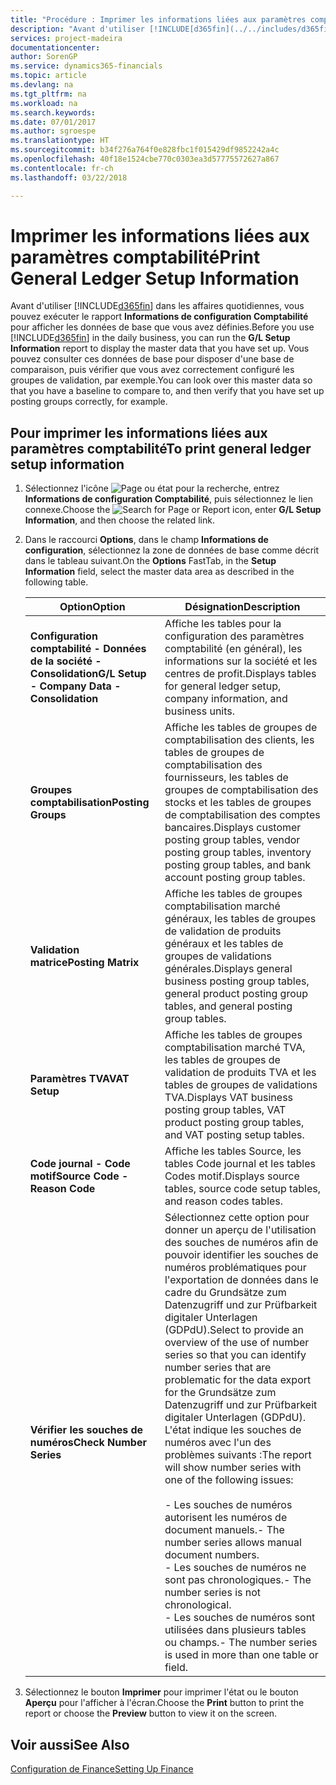 ```yaml
---
title: "Procédure : Imprimer les informations liées aux paramètres comptabilité"
description: "Avant d'utiliser [!INCLUDE[d365fin](../../includes/d365fin_md.md)] dans les affaires quotidiennes, vous pouvez exécuter le rapport **Informations de configuration Comptabilité** pour afficher les données de base que vous avez définies."
services: project-madeira
documentationcenter: 
author: SorenGP
ms.service: dynamics365-financials
ms.topic: article
ms.devlang: na
ms.tgt_pltfrm: na
ms.workload: na
ms.search.keywords: 
ms.date: 07/01/2017
ms.author: sgroespe
ms.translationtype: HT
ms.sourcegitcommit: b34f276a764f0e828fbc1f015429df9852242a4c
ms.openlocfilehash: 40f18e1524cbe770c0303ea3d57775572627a867
ms.contentlocale: fr-ch
ms.lasthandoff: 03/22/2018

---
```

# <a name="print-general-ledger-setup-information"></a><span data-ttu-id="7012c-103">Imprimer les informations liées aux paramètres comptabilité</span><span class="sxs-lookup"><span data-stu-id="7012c-103">Print General Ledger Setup Information</span></span>
<span data-ttu-id="7012c-104">Avant d'utiliser [!INCLUDE[d365fin](../../includes/d365fin_md.md)] dans les affaires quotidiennes, vous pouvez exécuter le rapport **Informations de configuration Comptabilité** pour afficher les données de base que vous avez définies.</span><span class="sxs-lookup"><span data-stu-id="7012c-104">Before you use [!INCLUDE[d365fin](../../includes/d365fin_md.md)] in the daily business, you can run the **G/L Setup Information** report to display the master data that you have set up.</span></span> <span data-ttu-id="7012c-105">Vous pouvez consulter ces données de base pour disposer d'une base de comparaison, puis vérifier que vous avez correctement configuré les groupes de validation, par exemple.</span><span class="sxs-lookup"><span data-stu-id="7012c-105">You can look over this master data so that you have a baseline to compare to, and then verify that you have set up posting groups correctly, for example.</span></span>  

## <a name="to-print-general-ledger-setup-information"></a><span data-ttu-id="7012c-106">Pour imprimer les informations liées aux paramètres comptabilité</span><span class="sxs-lookup"><span data-stu-id="7012c-106">To print general ledger setup information</span></span>  

1.  <span data-ttu-id="7012c-107">Sélectionnez l'icône ![Page ou état pour la recherche](../../media/ui-search/search_small.png "Page ou état pour la recherche"), entrez **Informations de configuration Comptabilité**, puis sélectionnez le lien connexe.</span><span class="sxs-lookup"><span data-stu-id="7012c-107">Choose the ![Search for Page or Report](../../media/ui-search/search_small.png "Search for Page or Report icon") icon, enter **G/L Setup Information**, and then choose the related link.</span></span>  
2.  <span data-ttu-id="7012c-108">Dans le raccourci **Options**, dans le champ **Informations de configuration**, sélectionnez la zone de données de base comme décrit dans le tableau suivant.</span><span class="sxs-lookup"><span data-stu-id="7012c-108">On the **Options** FastTab, in the **Setup Information** field, select the master data area as described in the following table.</span></span>  

    |<span data-ttu-id="7012c-109">Option</span><span class="sxs-lookup"><span data-stu-id="7012c-109">Option</span></span>|<span data-ttu-id="7012c-110">Désignation</span><span class="sxs-lookup"><span data-stu-id="7012c-110">Description</span></span>|  
    |-------------------------------------|---------------------------------------|  
    |<span data-ttu-id="7012c-111">**Configuration comptabilité - Données de la société - Consolidation**</span><span class="sxs-lookup"><span data-stu-id="7012c-111">**G/L Setup - Company Data - Consolidation**</span></span>|<span data-ttu-id="7012c-112">Affiche les tables pour la configuration des paramètres comptabilité (en général), les informations sur la société et les centres de profit.</span><span class="sxs-lookup"><span data-stu-id="7012c-112">Displays tables for general ledger setup, company information, and business units.</span></span>|  
    |<span data-ttu-id="7012c-113">**Groupes comptabilisation**</span><span class="sxs-lookup"><span data-stu-id="7012c-113">**Posting Groups**</span></span>|<span data-ttu-id="7012c-114">Affiche les tables de groupes de comptabilisation des clients, les tables de groupes de comptabilisation des fournisseurs, les tables de groupes de comptabilisation des stocks et les tables de groupes de comptabilisation des comptes bancaires.</span><span class="sxs-lookup"><span data-stu-id="7012c-114">Displays customer posting group tables, vendor posting group tables, inventory posting group tables, and bank account posting group tables.</span></span>|  
    |<span data-ttu-id="7012c-115">**Validation matrice**</span><span class="sxs-lookup"><span data-stu-id="7012c-115">**Posting Matrix**</span></span>|<span data-ttu-id="7012c-116">Affiche les tables de groupes comptabilisation marché généraux, les tables de groupes de validation de produits généraux et les tables de groupes de validations générales.</span><span class="sxs-lookup"><span data-stu-id="7012c-116">Displays general business posting group tables, general product posting group tables, and general posting group tables.</span></span>|  
    |<span data-ttu-id="7012c-117">**Paramètres TVA**</span><span class="sxs-lookup"><span data-stu-id="7012c-117">**VAT Setup**</span></span>|<span data-ttu-id="7012c-118">Affiche les tables de groupes comptabilisation marché TVA, les tables de groupes de validation de produits TVA et les tables de groupes de validations TVA.</span><span class="sxs-lookup"><span data-stu-id="7012c-118">Displays VAT business posting group tables, VAT product posting group tables, and VAT posting setup tables.</span></span>|  
    |<span data-ttu-id="7012c-119">**Code journal - Code motif**</span><span class="sxs-lookup"><span data-stu-id="7012c-119">**Source Code - Reason Code**</span></span>|<span data-ttu-id="7012c-120">Affiche les tables Source, les tables Code journal et les tables Codes motif.</span><span class="sxs-lookup"><span data-stu-id="7012c-120">Displays source tables, source code setup tables, and reason codes tables.</span></span>|  
    |<span data-ttu-id="7012c-121">**Vérifier les souches de numéros**</span><span class="sxs-lookup"><span data-stu-id="7012c-121">**Check Number Series**</span></span>|<span data-ttu-id="7012c-122">Sélectionnez cette option pour donner un aperçu de l'utilisation des souches de numéros afin de pouvoir identifier les souches de numéros problématiques pour l'exportation de données dans le cadre du Grundsätze zum Datenzugriff und zur Prüfbarkeit digitaler Unterlagen (GDPdU).</span><span class="sxs-lookup"><span data-stu-id="7012c-122">Select to provide an overview of the use of number series so that you can identify number series that are problematic for the data export for the Grundsätze zum Datenzugriff und zur Prüfbarkeit digitaler Unterlagen (GDPdU).</span></span> <span data-ttu-id="7012c-123">L'état indique les souches de numéros avec l'un des problèmes suivants :</span><span class="sxs-lookup"><span data-stu-id="7012c-123">The report will show number series with one of the following issues:</span></span><br /><br /> <span data-ttu-id="7012c-124">-   Les souches de numéros autorisent les numéros de document manuels.</span><span class="sxs-lookup"><span data-stu-id="7012c-124">-   The number series allows manual document numbers.</span></span><br /><span data-ttu-id="7012c-125">-   Les souches de numéros ne sont pas chronologiques.</span><span class="sxs-lookup"><span data-stu-id="7012c-125">-   The number series is not chronological.</span></span><br /><span data-ttu-id="7012c-126">-   Les souches de numéros sont utilisées dans plusieurs tables ou champs.</span><span class="sxs-lookup"><span data-stu-id="7012c-126">-   The number series is used in more than one table or field.</span></span>|  

3.  <span data-ttu-id="7012c-127">Sélectionnez le bouton **Imprimer** pour imprimer l'état ou le bouton **Aperçu** pour l'afficher à l'écran.</span><span class="sxs-lookup"><span data-stu-id="7012c-127">Choose the **Print** button to print the report or choose the **Preview** button to view it on the screen.</span></span>  

## <a name="see-also"></a><span data-ttu-id="7012c-128">Voir aussi</span><span class="sxs-lookup"><span data-stu-id="7012c-128">See Also</span></span>  
[<span data-ttu-id="7012c-129">Configuration de Finance</span><span class="sxs-lookup"><span data-stu-id="7012c-129">Setting Up Finance</span></span>](../../finance-setup-finance.md)

